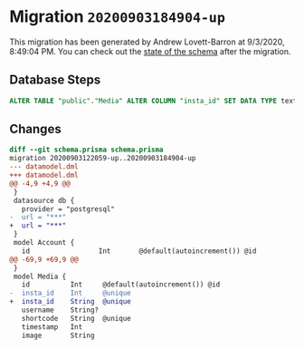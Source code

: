# Migration `20200903184904-up`

This migration has been generated by Andrew Lovett-Barron at 9/3/2020, 8:49:04 PM.
You can check out the [state of the schema](./schema.prisma) after the migration.

## Database Steps

```sql
ALTER TABLE "public"."Media" ALTER COLUMN "insta_id" SET DATA TYPE text 
```

## Changes

```diff
diff --git schema.prisma schema.prisma
migration 20200903122059-up..20200903184904-up
--- datamodel.dml
+++ datamodel.dml
@@ -4,9 +4,9 @@
 }
 datasource db {
   provider = "postgresql"
-  url = "***"
+  url = "***"
 }
 model Account {
   id                 Int       @default(autoincrement()) @id
@@ -69,9 +69,9 @@
 }
 model Media {
   id          Int     @default(autoincrement()) @id
-  insta_id    Int     @unique
+  insta_id    String  @unique
   username    String?
   shortcode   String  @unique
   timestamp   Int
   image       String
```


